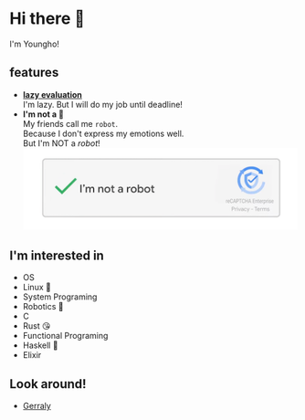 # Hi there 👋
I'm Youngho!

## features
- [**lazy evaluation**](https://en.wikipedia.org/wiki/Lazy_evaluation)  
  I'm lazy. But I will do my job until deadline!
- **I'm not a 🤖**  
  My friends call me `robot`.  
  Because I don't express my emotions well.  
  But I'm NOT a _robot_!  
  ![](img/iamnotarobot.png)

## I'm interested in
- OS
- Linux 🐧
- System Programing
- Robotics 🤖
- C
- Rust 😘
- Functional Programing
- Haskell 🤯
- Elixir

## Look around!
- [Gerraly](https://gerraly.cho0h5.org)

